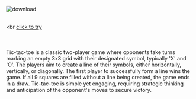 
![download](https://github.com/Danila-Nazarenko/tic-tac-toe/assets/79271335/05786288-47ca-4035-a407-24e4652c505b)

<br><br
[click to try](https://danila-nazarenko.github.io/tic-tac-toe/)  <br><br><br><br>
Tic-tac-toe is a classic two-player game where opponents take turns marking an empty 3x3 grid with their designated symbol, typically 'X' and 'O'. The players aim to create a line of their symbols, either horizontally, vertically, or diagonally. The first player to successfully form a line wins the game. If all 9 squares are filled without a line being created, the game ends in a draw. Tic-tac-toe is simple yet engaging, requiring strategic thinking and anticipation of the opponent's moves to secure victory.<br>

